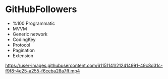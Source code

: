 # GitHubFollowers

* %100 Programmatic
* MVVM
* Generic network
* CodingKey
* Protocol
* Pagination
* Extension

https://user-images.githubusercontent.com/61151141/212414991-49c8d31c-f9f8-4e25-a255-f6ceba28a7ff.mp4

